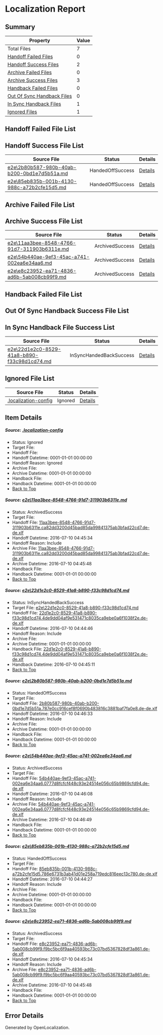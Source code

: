 # <a name='report-top'></a> Localization Report

## Summary
 Property | Value 
 -------- | ----- 
 Total Files | 7
[ Handoff Failed Files ](#handoff-failed-list)| 0
[ Handoff Success Files ](#handoff-success-list)| 2
[ Archive Failed Files ](#archive-failed-list)| 0
[ Archive Success Files ](#archive-success-list)| 3
[ Handback Failed Files ](#handback-failed-list)| 0
[ Out Of Sync Handback Files ](#outofsync-handback-success-list)| 0
[ In Sync Handback Files ](#insync-handback-success-list)| 1
[ Ignored Files ](#ignored-list)| 1

## <a name='handoff-failed-list'></a> Handoff Failed File List

## <a name='handoff-success-list'></a> Handoff Success File List
 Source File | Status | Details 
 ----------- | ------ | ------- 
 [e2e\2b80b587-980b-40ab-b200-0bd1e7d5b51a.md](https://github.com/OpenLocalizationTestOrg/oltest/blob/1f8057e01a94149d7cdd62dda09636920c6f0782/e2e/2b80b587-980b-40ab-b200-0bd1e7d5b51a.md) | HandedOffSuccess | [Details](#c57cc01d5a3843aa3ed5a370a4e1a61bbb81bc753)
 [e2e\85eb835b-001b-4130-988c-a72b2cfe15d5.md](https://github.com/OpenLocalizationTestOrg/oltest/blob/ba0807c8c533e0f90ee154999282e09dbba983a1/e2e/85eb835b-001b-4130-988c-a72b2cfe15d5.md) | HandedOffSuccess | [Details](#50d9d6904d02ba83d5455b55cadb5a480c5a10555)

## <a name='archive-failed-list'></a> Archive Failed File List

## <a name='archive-success-list'></a> Archive Success File List
 Source File | Status | Details 
 ----------- | ------ | ------- 
 [e2e\11aa3bee-8548-4766-91d7-311903b6311e.md](https://github.com/OpenLocalizationTestOrg/oltest/blob/daf07f7565320fa8156c5e3c0aa38a4b88da2f34/e2e/11aa3bee-8548-4766-91d7-311903b6311e.md) | ArchivedSuccess | [Details](#484bceac8193e03123e966bf3415ba30a16e24091)
 [e2e\54b440ae-9ef3-45ac-a741-002ea6e34aa6.md](https://github.com/OpenLocalizationTestOrg/oltest/blob/6d7166ac1d34634af76d5c7f3f4dfc2717754a81/e2e/54b440ae-9ef3-45ac-a741-002ea6e34aa6.md) | ArchivedSuccess | [Details](#4b09b2e96690ea7d688a642a628c1709cbb6c0f44)
 [e2e\e8c23952-ea71-4836-ad6b-5ab008cb99f9.md](https://github.com/OpenLocalizationTestOrg/oltest/blob/daf07f7565320fa8156c5e3c0aa38a4b88da2f34/e2e/e8c23952-ea71-4836-ad6b-5ab008cb99f9.md) | ArchivedSuccess | [Details](#35d7bb769ecb3eb784469eae6478ceb21290b6956)

## <a name='handback-failed-list'></a> Handback Failed File List

## <a name='outofsync-handback-success-list'></a> Out Of Sync Handback Success File List

## <a name='insync-handback-success-list'></a> In Sync Handback File Success List
 Source File | Status | Details 
 ----------- | ------ | ------- 
 [e2e\22d1e2c0-8529-41a8-b890-f33c98d1cd74.md](https://github.com/OpenLocalizationTestOrg/oltest/blob/f97c0ee2bd0c627976a12529174546cd85f168d2/e2e/22d1e2c0-8529-41a8-b890-f33c98d1cd74.md) | InSyncHandedBackSuccess | [Details](#97b5d70b776d427549b79f05fafd46d4572a8fbb2)

## <a name='ignored-list'></a> Ignored File List
 Source File | Status | Details 
 ----------- | ------ | ------- 
 [.localization-config](https://github.com/OpenLocalizationTestOrg/oltest/blob/1f8057e01a94149d7cdd62dda09636920c6f0782/.localization-config) | Ignored | [Details](#3d4f252ac210baf56311d7e97dcc2db10974dbd20)

## Item Details
##### <a name='3d4f252ac210baf56311d7e97dcc2db10974dbd20'></a> Source: [.localization-config](https://github.com/OpenLocalizationTestOrg/oltest/blob/1f8057e01a94149d7cdd62dda09636920c6f0782/.localization-config)
* Status: Ignored
* Target File: 
* Handoff File: 
* Handoff Datetime: 0001-01-01 00:00:00
* Handoff Reason: Ignored
* Archive File: 
* Archive Datetime: 0001-01-01 00:00:00
* Handback File: 
* Handback Datetime: 0001-01-01 00:00:00
* [Back to Top](#report-top)

##### <a name='484bceac8193e03123e966bf3415ba30a16e24091'></a> Source: [e2e\11aa3bee-8548-4766-91d7-311903b6311e.md](https://github.com/OpenLocalizationTestOrg/oltest/blob/daf07f7565320fa8156c5e3c0aa38a4b88da2f34/e2e/11aa3bee-8548-4766-91d7-311903b6311e.md)
* Status: ArchivedSuccess
* Target File: 
* Handoff File: [11aa3bee-8548-4766-91d7-311903b6311e.ca82dd3200d45bad85da99841375ab3bfad22cd7.de-de.xlf](https://github.com/OpenLocalizationTestOrg/olhandoff-e2e/blob/aceb6a1e101f88a278247147c06158eb3d31afae/ol-handoff/OpenLocalizationTestOrg/oltest-dede-fly/ci/ht/11aa3bee-8548-4766-91d7-311903b6311e.ca82dd3200d45bad85da99841375ab3bfad22cd7.de-de.xlf)
* Handoff Datetime: 2016-07-10 04:45:34
* Handoff Reason: Include
* Archive File: [11aa3bee-8548-4766-91d7-311903b6311e.ca82dd3200d45bad85da99841375ab3bfad22cd7.de-de.xlf](https://github.com/OpenLocalizationTestOrg/olhandoff-e2e/blob/26f0325f4180a8e47f9d150dad20babf5031336e/ol-archive/OpenLocalizationTestOrg/oltest-dede-fly/ci/ht/11aa3bee-8548-4766-91d7-311903b6311e.ca82dd3200d45bad85da99841375ab3bfad22cd7.de-de.xlf)
* Archive Datetime: 2016-07-10 04:45:48
* Handback File: 
* Handback Datetime: 0001-01-01 00:00:00
* [Back to Top](#report-top)

##### <a name='97b5d70b776d427549b79f05fafd46d4572a8fbb2'></a> Source: [e2e\22d1e2c0-8529-41a8-b890-f33c98d1cd74.md](https://github.com/OpenLocalizationTestOrg/oltest/blob/f97c0ee2bd0c627976a12529174546cd85f168d2/e2e/22d1e2c0-8529-41a8-b890-f33c98d1cd74.md)
* Status: InSyncHandedBackSuccess
* Target File: [e2e\22d1e2c0-8529-41a8-b890-f33c98d1cd74.md](https://github.com/OpenLocalizationTestOrg/oltest-dede-fly/blob/9523e856e90403946897438ba6633c9fea816b7d/e2e/22d1e2c0-8529-41a8-b890-f33c98d1cd74.md)
* Handoff File: [22d1e2c0-8529-41a8-b890-f33c98d1cd74.4de9dd04af9e531471c8035ca9ebe0a6f1038f2e.de-de.xlf](https://github.com/OpenLocalizationTestOrg/olhandoff-e2e/blob/2a0cad04ae2f2c1995ab8aca2382a59532910309/ol-handoff/OpenLocalizationTestOrg/oltest-dede-fly/ci/ht/22d1e2c0-8529-41a8-b890-f33c98d1cd74.4de9dd04af9e531471c8035ca9ebe0a6f1038f2e.de-de.xlf)
* Handoff Datetime: 2016-07-10 04:44:46
* Handoff Reason: Include
* Archive File: 
* Archive Datetime: 0001-01-01 00:00:00
* Handback File: [22d1e2c0-8529-41a8-b890-f33c98d1cd74.4de9dd04af9e531471c8035ca9ebe0a6f1038f2e.de-de.xlf](https://github.com/OpenLocalizationTestOrg/olhandback-e2e/blob/df97b38114e73448b532fcef2d6c97d8aa0a1c0d/ol-handback/OpenLocalizationTestOrg/oltest-dede-fly/ci/ht/22d1e2c0-8529-41a8-b890-f33c98d1cd74.4de9dd04af9e531471c8035ca9ebe0a6f1038f2e.de-de.xlf)
* Handback Datetime: 2016-07-10 04:45:11
* [Back to Top](#report-top)

##### <a name='c57cc01d5a3843aa3ed5a370a4e1a61bbb81bc753'></a> Source: [e2e\2b80b587-980b-40ab-b200-0bd1e7d5b51a.md](https://github.com/OpenLocalizationTestOrg/oltest/blob/1f8057e01a94149d7cdd62dda09636920c6f0782/e2e/2b80b587-980b-40ab-b200-0bd1e7d5b51a.md)
* Status: HandedOffSuccess
* Target File: 
* Handoff File: [2b80b587-980b-40ab-b200-0bd1e7d5b51a.787e0cc916cef8f0690b483816c3881baf7fa0e8.de-de.xlf](https://github.com/OpenLocalizationTestOrg/olhandoff-e2e/blob/b8de2817f3ca8dee78727c6d9ff5ddae7e047aaf/ol-handoff/OpenLocalizationTestOrg/oltest-dede-fly/ci/ht/2b80b587-980b-40ab-b200-0bd1e7d5b51a.787e0cc916cef8f0690b483816c3881baf7fa0e8.de-de.xlf)
* Handoff Datetime: 2016-07-10 04:46:33
* Handoff Reason: Include
* Archive File: 
* Archive Datetime: 0001-01-01 00:00:00
* Handback File: 
* Handback Datetime: 0001-01-01 00:00:00
* [Back to Top](#report-top)

##### <a name='4b09b2e96690ea7d688a642a628c1709cbb6c0f44'></a> Source: [e2e\54b440ae-9ef3-45ac-a741-002ea6e34aa6.md](https://github.com/OpenLocalizationTestOrg/oltest/blob/6d7166ac1d34634af76d5c7f3f4dfc2717754a81/e2e/54b440ae-9ef3-45ac-a741-002ea6e34aa6.md)
* Status: ArchivedSuccess
* Target File: 
* Handoff File: [54b440ae-9ef3-45ac-a741-002ea6e34aa6.0777d8fcfcf448c93e24514e056c65b9869cfd94.de-de.xlf](https://github.com/OpenLocalizationTestOrg/olhandoff-e2e/blob/4d378e677ab9ba69110059f2e47f4f8b8653fcd3/ol-handoff/OpenLocalizationTestOrg/oltest-dede-fly/ci/ht/54b440ae-9ef3-45ac-a741-002ea6e34aa6.0777d8fcfcf448c93e24514e056c65b9869cfd94.de-de.xlf)
* Handoff Datetime: 2016-07-10 04:46:08
* Handoff Reason: Include
* Archive File: [54b440ae-9ef3-45ac-a741-002ea6e34aa6.0777d8fcfcf448c93e24514e056c65b9869cfd94.de-de.xlf](https://github.com/OpenLocalizationTestOrg/olhandoff-e2e/blob/08aed0a42399aeaf5b707b2935e6cb61602f4912/ol-archive/OpenLocalizationTestOrg/oltest-dede-fly/ci/ht/54b440ae-9ef3-45ac-a741-002ea6e34aa6.0777d8fcfcf448c93e24514e056c65b9869cfd94.de-de.xlf)
* Archive Datetime: 2016-07-10 04:46:49
* Handback File: 
* Handback Datetime: 0001-01-01 00:00:00
* [Back to Top](#report-top)

##### <a name='50d9d6904d02ba83d5455b55cadb5a480c5a10555'></a> Source: [e2e\85eb835b-001b-4130-988c-a72b2cfe15d5.md](https://github.com/OpenLocalizationTestOrg/oltest/blob/ba0807c8c533e0f90ee154999282e09dbba983a1/e2e/85eb835b-001b-4130-988c-a72b2cfe15d5.md)
* Status: HandedOffSuccess
* Target File: 
* Handoff File: [85eb835b-001b-4130-988c-a72b2cfe15d5.786e6731b3ab41d01e258a719edc816eec13c780.de-de.xlf](https://github.com/OpenLocalizationTestOrg/olhandoff-e2e/blob/39cca86b92ab2ca77270fc8cbc11949a835f08af/ol-handoff/OpenLocalizationTestOrg/oltest-dede-fly/ci/ht/85eb835b-001b-4130-988c-a72b2cfe15d5.786e6731b3ab41d01e258a719edc816eec13c780.de-de.xlf)
* Handoff Datetime: 2016-07-10 04:44:27
* Handoff Reason: Include
* Archive File: 
* Archive Datetime: 0001-01-01 00:00:00
* Handback File: 
* Handback Datetime: 0001-01-01 00:00:00
* [Back to Top](#report-top)

##### <a name='35d7bb769ecb3eb784469eae6478ceb21290b6956'></a> Source: [e2e\e8c23952-ea71-4836-ad6b-5ab008cb99f9.md](https://github.com/OpenLocalizationTestOrg/oltest/blob/daf07f7565320fa8156c5e3c0aa38a4b88da2f34/e2e/e8c23952-ea71-4836-ad6b-5ab008cb99f9.md)
* Status: ArchivedSuccess
* Target File: 
* Handoff File: [e8c23952-ea71-4836-ad6b-5ab008cb99f9.f9bc5bc6f9aa40593bc73c07bd5367828df3a861.de-de.xlf](https://github.com/OpenLocalizationTestOrg/olhandoff-e2e/blob/aceb6a1e101f88a278247147c06158eb3d31afae/ol-handoff/OpenLocalizationTestOrg/oltest-dede-fly/ci/ht/e8c23952-ea71-4836-ad6b-5ab008cb99f9.f9bc5bc6f9aa40593bc73c07bd5367828df3a861.de-de.xlf)
* Handoff Datetime: 2016-07-10 04:45:34
* Handoff Reason: Include
* Archive File: [e8c23952-ea71-4836-ad6b-5ab008cb99f9.f9bc5bc6f9aa40593bc73c07bd5367828df3a861.de-de.xlf](https://github.com/OpenLocalizationTestOrg/olhandoff-e2e/blob/26f0325f4180a8e47f9d150dad20babf5031336e/ol-archive/OpenLocalizationTestOrg/oltest-dede-fly/ci/ht/e8c23952-ea71-4836-ad6b-5ab008cb99f9.f9bc5bc6f9aa40593bc73c07bd5367828df3a861.de-de.xlf)
* Archive Datetime: 2016-07-10 04:45:48
* Handback File: 
* Handback Datetime: 0001-01-01 00:00:00
* [Back to Top](#report-top)


## Error Details

Generated by OpenLocalization.
